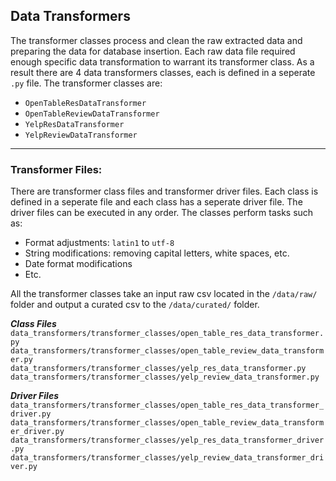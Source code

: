## Data Transformers  
The transformer classes process and clean the raw extracted data and preparing the data for database insertion. Each raw data file required enough specific data transformation to warrant its transformer class. As a result there are $4$ data transformers classes, each is defined in a seperate ```.py``` file. The transformer classes are:
* ```OpenTableResDataTransformer```
* ```OpenTableReviewDataTransformer```
* ```YelpResDataTransformer```
* ```YelpReviewDataTransformer```
___

### Transformer Files:
There are transformer class files and transformer driver files. Each class is defined in a seperate file and each class has a seperate driver file. The driver files can be executed in any order. The classes perform tasks such as:
* Format adjustments: ```latin1``` to ```utf-8```
* String modifications: removing capital letters, white spaces, etc.
* Date format modifications
* Etc.

All the transformer classes take an input raw csv located in the ```/data/raw/``` folder and output a curated csv to the ```/data/curated/``` folder.

***Class Files***
```data_transformers/transformer_classes/open_table_res_data_transformer.py```
```data_transformers/transformer_classes/open_table_review_data_transformer.py```
```data_transformers/transformer_classes/yelp_res_data_transformer.py```
```data_transformers/transformer_classes/yelp_review_data_transformer.py```  

***Driver Files***
```data_transformers/transformer_classes/open_table_res_data_transformer_driver.py```
```data_transformers/transformer_classes/open_table_review_data_transformer_driver.py```
```data_transformers/transformer_classes/yelp_res_data_transformer_driver.py```
```data_transformers/transformer_classes/yelp_review_data_transformer_driver.py```